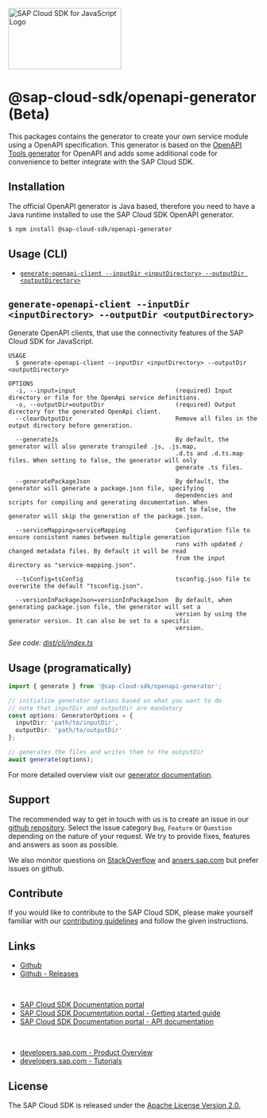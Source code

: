 <!-- sap-cloud-sdk-logo -->
<!-- This block is inserted by scripts/replace-common-readme.ts. Do not adjust it manually. -->
<a href="https://sap.com/s4sdk"><img src="https://help.sap.com/doc/2324e9c3b28748a4ae2ad08166d77675/1.0/en-US/logo-with-js.svg" alt="SAP Cloud SDK for JavaScript Logo" height="122.92" width="226.773"/></a>
<!-- sap-cloud-sdk-logo-stop -->

# @sap-cloud-sdk/openapi-generator (Beta)

This packages contains the generator to create your own service module using a OpenAPI specification.
This generator is based on the [OpenAPI Tools generator](https://openapi-generator.tech/) for OpenAPI and adds some additional code for convenience to better integrate with the SAP Cloud SDK.

## Installation

The official OpenAPI generator is Java based, therefore you need to have a Java runtime installed to use the SAP Cloud SDK OpenAPI generator.

```bash
$ npm install @sap-cloud-sdk/openapi-generator
```

## Usage (CLI)

<!-- prettier-ignore-start -->
<!-- commands -->
* [`generate-openapi-client --inputDir <inputDirectory> --outputDir <outputDirectory>`](#generate-openapi-client---inputdir-inputdirectory---outputdir-outputdirectory)

## `generate-openapi-client --inputDir <inputDirectory> --outputDir <outputDirectory>`

Generate OpenAPI clients, that use the connectivity features of the SAP Cloud SDK for JavaScript.

```
USAGE
  $ generate-openapi-client --inputDir <inputDirectory> --outputDir <outputDirectory>

OPTIONS
  -i, --input=input                            (required) Input directory or file for the OpenApi service definitions.
  -o, --outputDir=outputDir                    (required) Output directory for the generated OpenApi client.
  --clearOutputDir                             Remove all files in the output directory before generation.

  --generateJs                                 By default, the generator will also generate transpiled .js, .js.map,
                                               .d.ts and .d.ts.map files. When setting to false, the generator will only
                                               generate .ts files.

  --generatePackageJson                        By default, the generator will generate a package.json file, specifying
                                               dependencies and scripts for compiling and generating documentation. When
                                               set to false, the generator will skip the generation of the package.json.

  --serviceMapping=serviceMapping              Configuration file to ensure consistent names between multiple generation
                                               runs with updated / changed metadata files. By default it will be read
                                               from the input directory as "service-mapping.json".

  --tsConfig=tsConfig                          tsconfig.json file to overwrite the default "tsconfig.json".

  --versionInPackageJson=versionInPackageJson  By default, when generating package.json file, the generator will set a
                                               version by using the generator version. It can also be set to a specific
                                               version.
```

_See code: [dist/cli/index.ts](https://github.com/SAP/cloud-sdk-js/blob/v1.41.0/dist/cli/index.ts)_
<!-- commandsstop -->
<!-- prettier-ignore-end -->

## Usage (programatically)

```ts
import { generate } from '@sap-cloud-sdk/openapi-generator';

// initialize generator options based on what you want to do
// note that inputDir and outputDir are mandatory
const options: GeneratorOptions = {
  inputDir: 'path/to/inputDir',
  outputDir: 'path/to/outputDir'
};

// generates the files and writes them to the outputDir
await generate(options);
```

For more detailed overview visit our [generator documentation](https://sap.github.io/cloud-sdk/docs/js/features/openapi/generate-openapi-client).

<!-- sap-cloud-sdk-common-readme -->
<!-- This block is inserted by scripts/replace-common-readme.ts. Do not adjust it manually. -->
## Support

The recommended way to get in touch with us is to create an issue in our [github repository](https://github.com/SAP/cloud-sdk-js/issues).
Select the issue category `Bug`, `Feature` or `Question` depending on the nature of your request.
We try to provide fixes, features and answers as soon as possible.

We also monitor questions on [StackOverflow](https://stackoverflow.com/questions/tagged/sap-cloud-sdk?tab=Newest) and [ansers.sap.com](https://answers.sap.com/tags/73555000100800000895) but prefer issues on github.

## Contribute

If you would like to contribute to the SAP Cloud SDK, please make yourself familiar with our [contributing guidelines](https://github.com/SAP/cloud-sdk-js/blob/main/CONTRIBUTING.md) and follow the given instructions.

## Links

- [Github](https://github.com/SAP/cloud-sdk-js)
- [Github - Releases](https://github.com/SAP/cloud-sdk-js/releases)

<br>

- [SAP Cloud SDK Documentation portal](https://sap.github.io/cloud-sdk/)
- [SAP Cloud SDK Documentation portal - Getting started guide](https://sap.github.io/cloud-sdk/docs/js/getting-started)
- [SAP Cloud SDK Documentation portal - API documentation](https://sap.github.io/cloud-sdk/docs/js/api-reference-js-ts)

<br>

- [developers.sap.com - Product Overview](https://developers.sap.com/topics/cloud-sdk.html)
- [developers.sap.com - Tutorials](https://developers.sap.com/tutorial-navigator.html?tag=products:technology-platform/sap-cloud-sdk/sap-cloud-sdk&tag=topic:javascript)

## License

The SAP Cloud SDK is released under the [Apache License Version 2.0.](http://www.apache.org/licenses/)
<!-- sap-cloud-sdk-common-readme-stop -->
